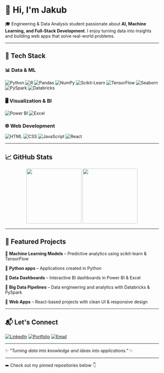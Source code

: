 # 👋 Hi, I'm Jakub

🎓 Engineering & Data Analysis student passionate about **AI, Machine Learning, and Full-Stack Development**. I enjoy turning data into insights and building web apps that solve real-world problems.

---

## 🚀 Tech Stack

### 📊 Data & ML

![Python](https://img.shields.io/badge/Python-3776AB?style=for-the-badge\&logo=python\&logoColor=white)
![R](https://img.shields.io/badge/R-276DC3?style=for-the-badge\&logo=r\&logoColor=white)
![Pandas](https://img.shields.io/badge/Pandas-150458?style=for-the-badge\&logo=pandas\&logoColor=white)
![NumPy](https://img.shields.io/badge/NumPy-013243?style=for-the-badge\&logo=numpy\&logoColor=white)
![Scikit-Learn](https://img.shields.io/badge/Scikit--Learn-F7931E?style=for-the-badge\&logo=scikit-learn\&logoColor=white)
![TensorFlow](https://img.shields.io/badge/TensorFlow-FF6F00?style=for-the-badge\&logo=tensorflow\&logoColor=white)
![Seaborn](https://img.shields.io/badge/Seaborn-0099CC?style=for-the-badge\&logoColor=white)
![PySpark](https://img.shields.io/badge/PySpark-E25A1C?style=for-the-badge\&logo=apachespark\&logoColor=white)
![Databricks](https://img.shields.io/badge/Databricks-FF3621?style=for-the-badge\&logo=databricks\&logoColor=white)

### 🖥️ Visualization & BI

![Power BI](https://img.shields.io/badge/PowerBI-F2C811?style=for-the-badge\&logo=power-bi\&logoColor=black)
![Excel](https://img.shields.io/badge/Microsoft%20Excel-217346?style=for-the-badge\&logo=microsoft-excel\&logoColor=white)

### 🌐 Web Development

![HTML](https://img.shields.io/badge/HTML5-E34F26?style=for-the-badge\&logo=html5\&logoColor=white)
![CSS](https://img.shields.io/badge/CSS3-1572B6?style=for-the-badge\&logo=css3\&logoColor=white)
![JavaScript](https://img.shields.io/badge/JavaScript-F7DF1E?style=for-the-badge\&logo=javascript\&logoColor=black)
![React](https://img.shields.io/badge/React-20232A?style=for-the-badge\&logo=react\&logoColor=61DAFB)

---

## 📈 GitHub Stats

<p align="center">
  <img src="https://github-readme-stats.vercel.app/api?username=jakub-milasz&show_icons=true&theme=radical" height="180"/>
  <img src="https://github-readme-stats.vercel.app/api/top-langs/?username=jakub-milasz&layout=compact&theme=radical" height="180"/>
</p>

---

## 🌟 Featured Projects

🔹 **Machine Learning Models** – Predictive analytics using scikit-learn & TensorFlow

🔹 **Python apps** – Applications created in Python

🔹 **Data Dashboards** – Interactive BI dashboards in Power BI & Excel

🔹 **Big Data Pipelines** – Data engineering and analytics with Databricks & PySpark

🔹 **Web Apps** – React-based projects with clean UI & responsive design

---

## 📬 Let's Connect

[![LinkedIn](https://img.shields.io/badge/LinkedIn-0A66C2?style=for-the-badge\&logo=linkedin\&logoColor=white)](https://www.linkedin.com/in/jakub-milasz-2a14b3330)
[![Portfolio](https://img.shields.io/badge/Portfolio-FF5722?style=for-the-badge\&logo=firefox\&logoColor=white)](https://jakubmilasz.netlify.app/)
[![Email](https://img.shields.io/badge/Email-D14836?style=for-the-badge\&logo=gmail\&logoColor=white)](mailto:jakubmilasz@gmail.com)

---

✨ *"Turning data into knowledge and ideas into applications."* ✨

---

➡️ Check out my pinned repositories below 👇

